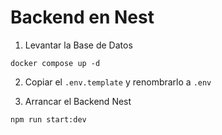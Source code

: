 # Backend en Nest

1. Levantar la Base de Datos
```
docker compose up -d
```

2. Copiar el ```.env.template``` y renombrarlo a ```.env```

3. Arrancar el Backend Nest
```
npm run start:dev
```